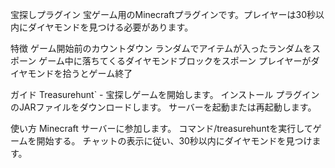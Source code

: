 宝探しプラグイン
宝ゲーム用のMinecraftプラグインです。プレイヤーは30秒以内にダイヤモンドを見つける必要があります。

特徴
ゲーム開始前のカウントダウン
ランダムでアイテムが入ったランダムをスポーン
ゲーム中に落ちてくるダイヤモンドブロックをスポーン
プレイヤーがダイヤモンドを拾うとゲーム終了

ガイド
Treasurehunt` - 宝探しゲームを開始します。
インストール
プラグインのJARファイルをダウンロードします。
サーバーを起動または再起動します。

使い方
Minecraft サーバーに参加します。
コマンド/treasurehuntを実行してゲームを開始する。
チャットの表示に従い、30秒以内にダイヤモンドを見つけます。
